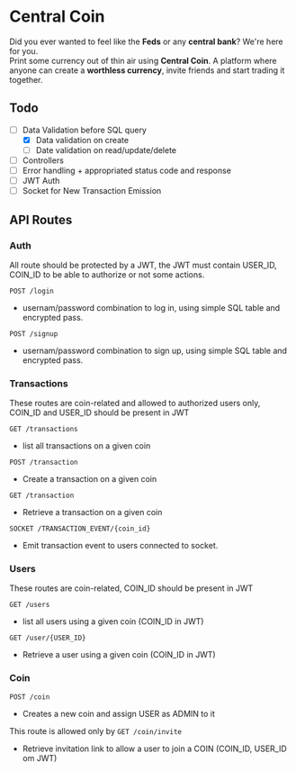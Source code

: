 # Central Coin

Did you ever wanted to feel like the **Feds** or any **central bank**? We're here for you.  
Print some currency out of thin air using **Central Coin**. A platform where anyone can create a **worthless currency**, invite friends and start trading it together.

## Todo

- [ ] Data Validation before SQL query
  - [x] Data validation on create
  - [ ] Date validation on read/update/delete
- [ ] Controllers
- [ ] Error handling + appropriated status code and response
- [ ] JWT Auth
- [ ] Socket for New Transaction Emission

## API Routes 

### Auth
All route should be protected by a JWT, the JWT must contain USER_ID, COIN_ID to be able to authorize or not some actions.

`POST /login`
- usernam/password combination to log in, using simple SQL table and encrypted pass.

`POST /signup`
- usernam/password combination to sign up, using simple SQL table and encrypted pass.

### Transactions
These routes are coin-related and allowed to authorized users only, COIN_ID and USER_ID should be present in JWT

`GET /transactions` 
- list all transactions on a given coin

`POST /transaction`
- Create a transaction on a given coin

`GET /transaction`
- Retrieve a transaction on a given coin

`SOCKET /TRANSACTION_EVENT/{coin_id}`
- Emit transaction event to users connected to socket.

### Users
These routes are coin-related, COIN_ID should be present in JWT

`GET /users` 
- list all users using a given coin (COIN_ID in JWT)

`GET /user/{USER_ID}`
- Retrieve a user using a given coin (COIN_ID in JWT)

### Coin
`POST /coin`
- Creates a new coin and assign USER as ADMIN to it

This route is allowed only by 
`GET /coin/invite`
- Retrieve invitation link to allow a user to join a COIN (COIN_ID, USER_ID om JWT) 

